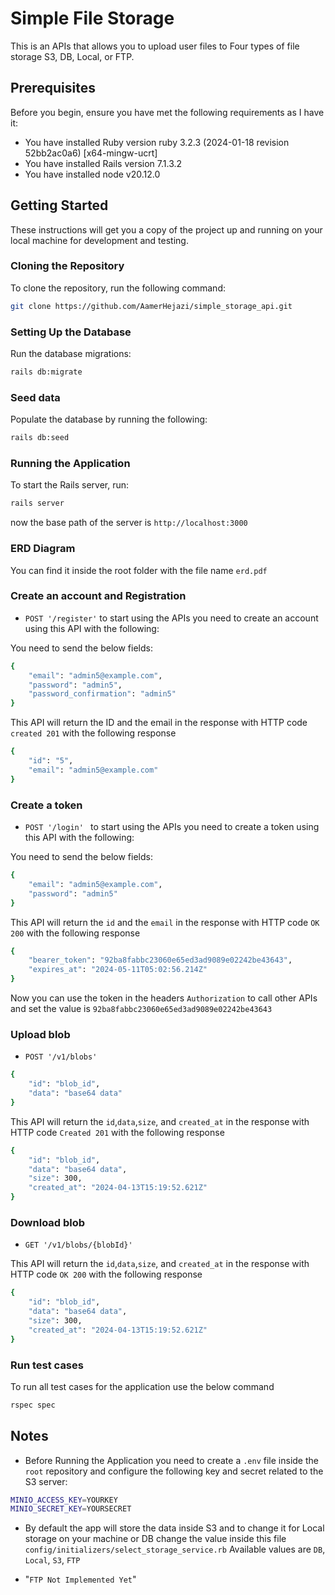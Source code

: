 # Simple File Storage

This is an APIs that allows you to upload user files to Four types of file storage S3, DB, Local, or FTP.

## Prerequisites

Before you begin, ensure you have met the following requirements as I have it:
* You have installed Ruby version ruby 3.2.3 (2024-01-18 revision 52bb2ac0a6) [x64-mingw-ucrt]
* You have installed Rails version 7.1.3.2
* You have installed node v20.12.0

## Getting Started

These instructions will get you a copy of the project up and running on your local machine for development and testing.

### Cloning the Repository

To clone the repository, run the following command:

```bash
git clone https://github.com/AamerHejazi/simple_storage_api.git
```

### Setting Up the Database

Run the database migrations:

```bash
rails db:migrate
```
### Seed data
Populate the database by running the following:
```bash
rails db:seed
```

### Running the Application
To start the Rails server, run:
```bash
rails server
```
now the base path of the server is ```http://localhost:3000```

### ERD Diagram
You can find it inside the root folder with the file name ```erd.pdf```


### Create an account and Registration

- ```POST '/register'```
to start using the APIs you need to create an account using this API with the following:

You need to send the below fields:
```bash
{
    "email": "admin5@example.com",
    "password": "admin5",
    "password_confirmation": "admin5"
}
```
This API will return the ID and the email in the response with HTTP code ``` created 201 ``` with the following response

```bash
{
    "id": "5",
    "email": "admin5@example.com"
}
```

### Create a token 

- ```POST '/login' ```
to start using the APIs you need to create a token using this API with the following:

You need to send the below fields:
```bash
{
    "email": "admin5@example.com",
    "password": "admin5"
}
```
This API will return the ```id``` and the ```email``` in the response with HTTP code ``` OK 200 ```
with the following response

```bash
{
    "bearer_token": "92ba8fabbc23060e65ed3ad9089e02242be43643",
    "expires_at": "2024-05-11T05:02:56.214Z"
}
```
Now you can use the token in the headers ```Authorization``` to call other APIs and set the value is ```92ba8fabbc23060e65ed3ad9089e02242be43643```

### Upload blob
- ```POST '/v1/blobs'```

```bash
{
    "id": "blob_id",
    "data": "base64 data"
}
```
This API will return the ```id```,```data```,```size```, and ```created_at``` in the response with HTTP code ```Created 201``` with the following response

```bash
{
    "id": "blob_id",
    "data": "base64 data",
    "size": 300,
    "created_at": "2024-04-13T15:19:52.621Z"
}
```


### Download blob
- ```GET '/v1/blobs/{blobId}'```

This API will return the ```id```,```data```,```size```, and ```created_at``` in the response with HTTP code ```OK 200``` with the following response

```bash
{
    "id": "blob_id",
    "data": "base64 data",
    "size": 300,
    "created_at": "2024-04-13T15:19:52.621Z"
}
```

### Run test cases

To run all test cases for the application use the below command
```bash
rspec spec
```

## Notes
* Before Running the Application you need to create a ```.env``` file inside the ```root``` repository and configure the following key and secret related to the S3 server:
```bash
MINIO_ACCESS_KEY=YOURKEY
MINIO_SECRET_KEY=YOURSECRET
```
* By default the app will store the data inside S3 and to change it for Local storage on your machine or DB change the value inside this file ```config/initializers/select_storage_service.rb```
Available values are ```DB```, ```Local```, ```S3```, ```FTP``` 

* "```FTP Not Implemented Yet```"